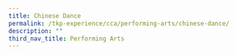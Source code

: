 ```yaml
---
title: Chinese Dance
permalink: /tkp-experience/cca/performing-arts/chinese-dance/
description: ""
third_nav_title: Performing Arts
---
```

